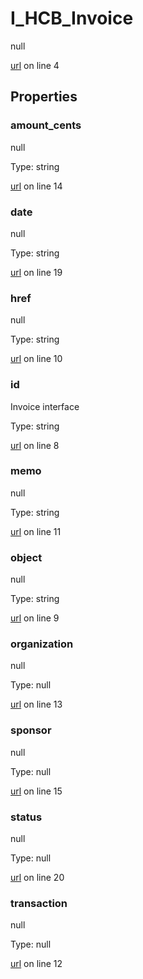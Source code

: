 # I_HCB_Invoice

null 

[url](https://github.com/devramsean0/hcb.js/blob/1e9e2e6/src/api_schemas/invoice.ts#L4) on line 4  

## Properties
### amount_cents

null 

Type: string  

[url](https://github.com/devramsean0/hcb.js/blob/1e9e2e6/src/api_schemas/invoice.ts#L14) on line 14  

### date

null 

Type: string  

[url](https://github.com/devramsean0/hcb.js/blob/1e9e2e6/src/api_schemas/invoice.ts#L19) on line 19  

### href

null 

Type: string  

[url](https://github.com/devramsean0/hcb.js/blob/1e9e2e6/src/api_schemas/invoice.ts#L10) on line 10  

### id

Invoice interface 

Type: string  

[url](https://github.com/devramsean0/hcb.js/blob/1e9e2e6/src/api_schemas/invoice.ts#L8) on line 8  

### memo

null 

Type: string  

[url](https://github.com/devramsean0/hcb.js/blob/1e9e2e6/src/api_schemas/invoice.ts#L11) on line 11  

### object

null 

Type: string  

[url](https://github.com/devramsean0/hcb.js/blob/1e9e2e6/src/api_schemas/invoice.ts#L9) on line 9  

### organization

null 

Type: null  

[url](https://github.com/devramsean0/hcb.js/blob/1e9e2e6/src/api_schemas/invoice.ts#L13) on line 13  

### sponsor

null 

Type: null  

[url](https://github.com/devramsean0/hcb.js/blob/1e9e2e6/src/api_schemas/invoice.ts#L15) on line 15  

### status

null 

Type: null  

[url](https://github.com/devramsean0/hcb.js/blob/1e9e2e6/src/api_schemas/invoice.ts#L20) on line 20  

### transaction

null 

Type: null  

[url](https://github.com/devramsean0/hcb.js/blob/1e9e2e6/src/api_schemas/invoice.ts#L12) on line 12  
